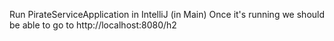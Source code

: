 Run PirateServiceApplication in IntelliJ (in Main)
Once it's running we should be able to go to http://localhost:8080/h2
